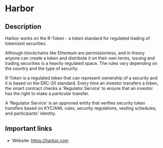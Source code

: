 # Harbor

## Description

Harbor works on the R-Token - a token standard for regulated trading of tokenized securities.

Although blockchains like Ethereum are permissionless, and in theory anyone can create a token and distribute it on their own terms, issuing and trading securities is a heavily regulated space. The rules vary depending on the country and the type of security.

R-Token is a regulated token that can represent ownership of a security and it is based on the ERC-20 standard. Every time an investor transfers a token, the smart contract checks a 'Regulator Service' to ensure that an investor has the right to make a particular transfer.

A 'Regulator Service' is an approved entity that verifies security token transfers based on KYC/AML rules, security regulations, vesting schedules, and participants' identity.

## Important links

* Website: https://harbor.com
